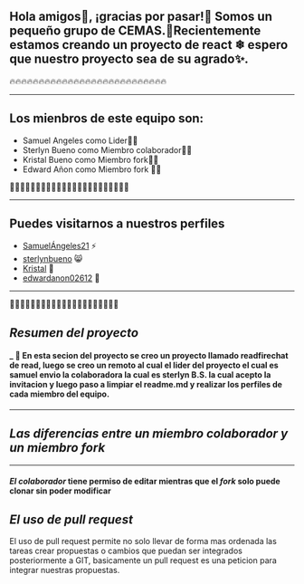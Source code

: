 
## Hola amigos👋, ¡gracias por pasar!🌙 Somos un pequeño grupo de CEMAS.🍕Recientemente estamos creando un proyecto de react ❄ espero que nuestro proyecto sea de su agrado✨.

🔥🔥🔥🔥🔥🔥🔥🔥🔥🔥🔥🔥🔥🔥🔥🔥🔥🔥🔥🔥🔥🔥🔥🔥🔥🔥🔥
____________________


## Los mienbros de este equipo son: 
* Samuel Angeles como Lider👨‍🦰
* Sterlyn Bueno  como Miembro colaborador👩‍🦰
* Kristal Bueno  como Miembro fork👩‍🦰
* Edward Añon   como Miembro fork 👨‍🦰



🌻🌻🌻🌻🌻🌻🌻🌻🌻🌻🌻🌻🌻🌻🌻🌻🌻🌻🌻🌻🌻🌻🌻
______________________________

## Puedes visitarnos a nuestros perfiles 
* [SamuelÁngeles21](https://github.com/5samuel) ⚡
* [sterlynbueno](https://github.com/sterlynbueno) 😸
* [Kristal](https://github.com/Amy006) 🍓 
* [edwardanon02612](https://github.com/edwardanon02612) 🌵




___________________________
🍃🍃🍃🍃🍃🍃🍃🍃🍃🍃🍃🍃🍃🍃🍃🍃🍃🍃🍃🍃🍃



## *_______Resumen del proyecto_______*

#### _ 🌙 En esta secion del proyecto se creo un proyecto llamado readfirechat de read, luego se creo un remoto al cual el lider del proyecto el cual es samuel envio la colaboradora la cual es sterlyn B.S. la cual acepto la invitacion y luego paso a limpiar el readme.md y realizar los perfiles de cada miembro del equipo.

___________
## _*Las diferencias entre un miembro colaborador y un miembro fork*_
__________
 #### *El colaborador* tiene permiso de editar mientras que el *fork* solo puede clonar sin poder modificar

 ## __*El uso de pull request*__
El uso de pull request permite no solo llevar de forma mas ordenada las tareas crear propuestas o cambios que puedan ser integrados posteriormente a GIT, basicamente un pull request es una peticion para integrar nuestras propuestas.